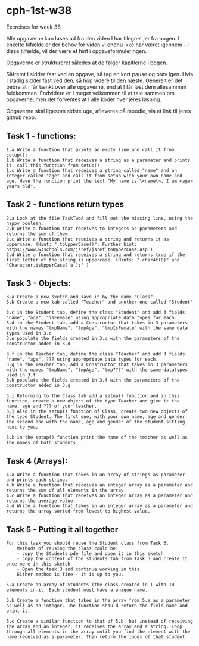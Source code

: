 # cph-1st-w38
Exercises for week 38

Alle opgaverne kan løses ud fra den viden I har tilegnet jer fra bogen. 
I enkelte tilfælde er der behov for viden vi endnu ikke har været igennem - i disse tilfælde, vil der være et hint i opgaveformuleringen. 

Opgaverne er struktureret således at de følger kapitlerne i bogen. 

Såfremt I sidder fast ved en opgave, så tag en kort pause og prøv igen. Hvis I stadig sidder fast ved den, så hop videre til den næste.
Generelt er det bedre at I får tænkt over alle opgaverne, end at I får løst dem allesammen fuldkommen. 
Endvidere er I meget velkommen til at tale sammen om opgaverne, men det forventes at I alle koder hver jeres løsning. 


Opgaverne skal ligesom sidste uge, afleveres på moodle, via et link til jeres github repo. 



## Task 1 - functions: 
    1.a Write a function that prints an empty line and call it from setup();
    1.b Write a function that receives a string as a parameter and prints it. call this function from setup()
    1.c Write a function that receives a string called "name" and an integer called "age" and call it from setup with your own name and age. Have the function print the text "My name is \<name\>, I am <age> years old".

## Task 2 - functions return types
    2.a Look at the file TaskTwoA and fill out the missing line, using the happy boolean. 
    2.b Write a function that receives to integers as parameters and returns the sum of them.
    2.c Write a function that receives a string and returns it as uppercase. (Hint: ".toUpperCase()". Further hint: https://www.w3schools.com/jsref/jsref_toUpperCase.asp )
    2.d Write a function that receives a string and returns true if the first letter of the string is uppercase. (Hints: ".charAt(0)" and "Character.isUpperCase('a');" )

## Task 3 - Objects: 
    3.a Create a new sketch and save it by the name "Class"
    3.b Create a new tab called "Teacher" and another one called "Student"
    
    3.c in the Student tab, define the class "Student" and add 3 fields: "name", "age", "isFemale" using appropriate data types for each.
    3.d in the Student tab, add a Constructor that takes in 3 parameters with the names "tmpName", "tmpAge", "tmpIsFemale" with the same data types used in 3.c
    3.e populate the fields created in 3.c with the parameters of the constructor added in 3.d

    3.f in the Teacher tab, define the class "Teacher" and add 3 fields: "name", "age", ??? using appropriate data types for each.
    3.g in the Teacher tab, add a Constructor that takes in 3 parameters with the names "tmpName", "tmpAge", "tmp???" with the same datatypes used in 3.f
    3.h populate the fields created in 3.f with the parameters of the constructor added in 3.g

    3.i Returning to the Class tab add a setup() function and in this function, create a new object of the type Teacher and give it the name, age and ??? of your teacher. 
    3.j Also in the setup() function of Class, create two new objects of the type Student. The first one, with your own name, age and gender. The second one with the name, age and gender of the student sitting next to you. 

    3.k in the setup() function print the name of the teacher as well as the names of both students. 
        

## Task 4 (Arrays): 
    4.a Write a function that takes in an array of strings as parameter and prints each string.
    4.b Write a function that receives an integer array as a parameter and returns the sum of all elements in the array.
    4.c Write a function that receives an integer array as a parameter and returns the average value.	
    4.d Write a function that takes in an integer array as a parameter and returns the array sorted from lowest to highest value.
    

## Task 5 - Putting it all together
    For this task you should reuse the Student class from Task 3. 
        Methods of reusing the class could be: 
        - copy the Students.pde file and open it in this sketch
        - copy the content of the students tab from Task 3 and create it once more in this sketch
        - Open the task 3 and continue working in this.
        Either method is fine - it is up to you. 
        
    5.a Create an array of Students (the class created in ) with 10 elements in it. Each student must have a unique name.
    
    5.b Create a function that takes in the array from 5.a as a parameter as well as an integer. The function should return the field name and print it.

    5.c Create a similar function to that of 5.b, but instead of receiving the array and an integer, it receives the array and a string. Loop through all elements in the array until you find the element with the name received as a parameter. Then return the index of that student.
